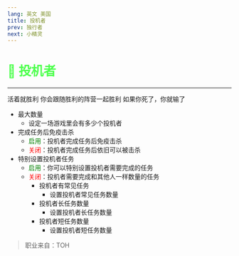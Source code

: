 ```yaml
---
lang: 英文 美国
title: 投机者
prev: 独行者
next: 小精灵
---
```


# <font color="#4dff4d">🤑 <b>投机者</b></font> <Badge text="Benign" type="tip" vertical="middle"/>

***

活着就胜利 你会跟随胜利的阵营一起胜利 如果你死了，你就输了

- 最大数量
  - 设定一场游戏里会有多少个投机者
- 完成任务后免疫击杀
  - <font color=green>启用</font>：投机者完成任务后免疫击杀
  - <font color=red>关闭</font>：投机者完成任务后依旧可以被击杀
- 特别设置投机者任务
  - <font color=green>启用</font>：你可以特别设置投机者需要完成的任务
  - <font color=red>关闭</font>：投机者需要完成和其他人一样数量的任务
    - 投机者有常见任务
      - 设置投机者常见任务数量
    - 投机者长任务数量
      - 设置投机者长任务数量
    - 投机者短任务数量
      - 设置投机者短任务数量

> 职业来自：TOH
